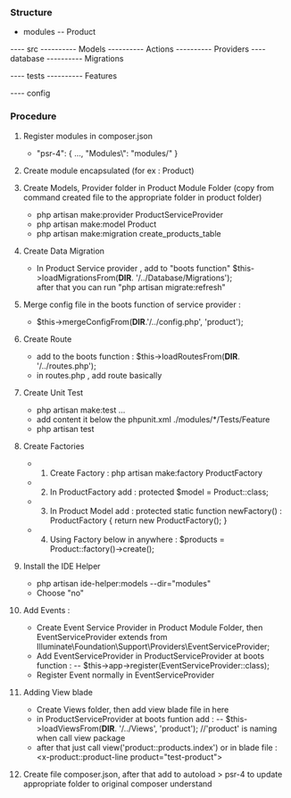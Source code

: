 ### Structure

- modules
-- Product

---- src
----------   Models
----------   Actions
----------   Providers
---- database
----------  Migrations

---- tests
----------  Features

---- config

### Procedure

1. Register modules in composer.json
    -  "psr-4": { 
          ...,
          "Modules\\": "modules/"
    }

2. Create module encapsulated (for ex : Product)

3. Create Models, Provider folder in Product Module Folder 
    (copy from command created file to the appropriate folder in product folder)
    - php artisan make:provider ProductServiceProvider
    - php artisan make:model Product
    - php artisan make:migration create_products_table

4. Create Data Migration
    - In Product Service provider , add to "boots function"
    $this->loadMigrationsFrom(__DIR__. '/../Database/Migrations');  
    after that you can run "php artisan migrate:refresh"

5. Merge config file in the boots function of service provider : 
    - $this->mergeConfigFrom(__DIR__.'/../config.php', 'product');

6. Create Route
    - add to the boots function : $this->loadRoutesFrom(__DIR__. '/../routes.php');  
    - in routes.php , add route basically 

7. Create Unit Test
    - php artisan make:test ...
    - add content it below the phpunit.xml
        <testsuite name="Modules">
            <directory>./modules/*/Tests/Feature</directory>
        </testsuite>
    - php artisan test

8. Create Factories
    - 1. Create Factory :  php artisan make:factory ProductFactory
    - 2. In ProductFactory add :  protected $model = Product::class;
    - 3. In Product Model add :
            protected static function newFactory() : ProductFactory
                {
                    return new ProductFactory();
                }
    - 4. Using Factory below in anywhere :
        $products = Product::factory()->create();

9. Install the IDE Helper
    - php artisan ide-helper:models --dir="modules"
    - Choose "no"

10. Add Events :
    - Create Event Service Provider in Product Module Folder, 
        then EventServiceProvider extends from Illuminate\Foundation\Support\Providers\EventServiceProvider;
    - Add EventServiceProvider in ProductServiceProvider at boots function :
        -- $this->app->register(EventServiceProvider::class);
    - Register Event normally in EventServiceProvider

11. Adding View blade
    - Create Views folder, then add view blade file in here
    - in ProductServiceProvider at boots funtion add :
        -- $this->loadViewsFrom(__DIR__. '/../Views', 'product'); //'product' is naming when call view package
    - after that just call view('product::products.index')
        or in blade file : <x-product::product-line product="test-product">

12. Create file composer.json, after that add to autoload > psr-4 to update appropriate folder to original composer understand

    


